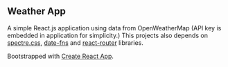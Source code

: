 ## Weather App

A simple React.js application using data from OpenWeatherMap (API key is embedded in application for simplicity.)
This projects also depends on [spectre.css](https://picturepan2.github.io/spectre/), [date-fns](https://date-fns.org/) and [react-router](https://reacttraining.com/react-router/) libraries.

Bootstrapped with [Create React App](https://github.com/facebook/create-react-app).
